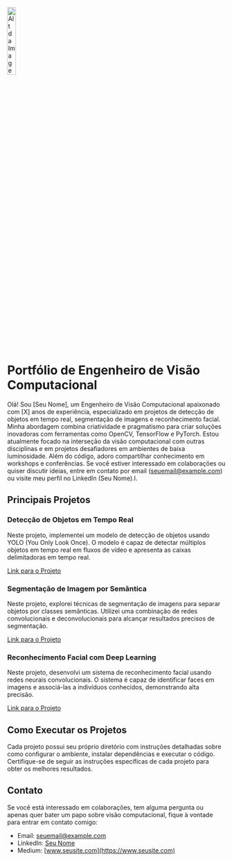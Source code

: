 <img alt="Alt da Imagem" width="20%" src="https://raw.githubusercontent.com/carlosfab/escola-data-science/master/img/novo_logo_bg_claro.png">

# Portfólio de Engenheiro de Visão Computacional

Olá! Sou [Seu Nome], um Engenheiro de Visão Computacional apaixonado com [X] anos de experiência, especializado em projetos de detecção de objetos em tempo real, segmentação de imagens e reconhecimento facial. Minha abordagem combina criatividade e pragmatismo para criar soluções inovadoras com ferramentas como OpenCV, TensorFlow e PyTorch. Estou atualmente focado na interseção da visão computacional com outras disciplinas e em projetos desafiadores em ambientes de baixa luminosidade. Além do código, adoro compartilhar conhecimento em workshops e conferências. Se você estiver interessado em colaborações ou quiser discutir ideias, entre em contato por email (seuemail@example.com) ou visite meu perfil no LinkedIn (Seu Nome).l.

## Principais Projetos

### Detecção de Objetos em Tempo Real

Neste projeto, implementei um modelo de detecção de objetos usando YOLO (You Only Look Once). O modelo é capaz de detectar múltiplos objetos em tempo real em fluxos de vídeo e apresenta as caixas delimitadoras em tempo real.

[Link para o Projeto](link_para_o_repositorio)

### Segmentação de Imagem por Semântica

Neste projeto, explorei técnicas de segmentação de imagens para separar objetos por classes semânticas. Utilizei uma combinação de redes convolucionais e deconvolucionais para alcançar resultados precisos de segmentação.

[Link para o Projeto](link_para_o_repositorio)

### Reconhecimento Facial com Deep Learning

Neste projeto, desenvolvi um sistema de reconhecimento facial usando redes neurais convolucionais. O sistema é capaz de identificar faces em imagens e associá-las a indivíduos conhecidos, demonstrando alta precisão.

[Link para o Projeto](link_para_o_repositorio)

## Como Executar os Projetos

Cada projeto possui seu próprio diretório com instruções detalhadas sobre como configurar o ambiente, instalar dependências e executar o código. Certifique-se de seguir as instruções específicas de cada projeto para obter os melhores resultados.

## Contato

Se você está interessado em colaborações, tem alguma pergunta ou apenas quer bater um papo sobre visão computacional, fique à vontade para entrar em contato comigo:

- Email: seuemail@example.com
- LinkedIn: [Seu Nome](https://www.linkedin.com/in/seunome/)
- Medium: [www.seusite.com](https://www.seusite.com)
